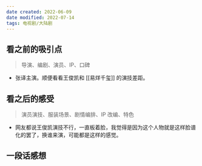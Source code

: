 ```yaml
---
date created: 2022-06-09
date modified: 2022-07-14
tags: 电视剧/大陆剧
---
```


## 看之前的吸引点

> 导演、编剧、演员、IP、口碑

- 张译主演。顺便看看王俊凯和 [[易烊千玺]] 的演技差距。

## 看之后的感受

> 演员演技、服装场景、剧情编排、IP 改编、特色

- 网友都说王俊凯演技不行，一直板着脸，我觉得是因为这个人物就是这样脸谱化的罢了，换谁来演，可能都是这样的感觉。

## 一段话感想
